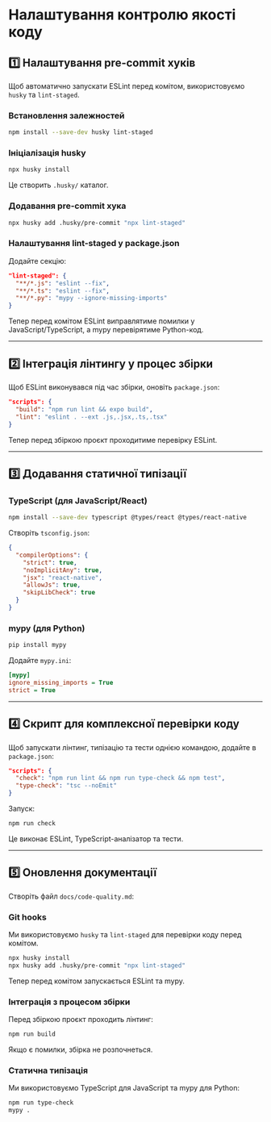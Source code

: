 # Налаштування контролю якості коду

## 1️⃣ Налаштування pre-commit хуків
Щоб автоматично запускати ESLint перед комітом, використовуємо `husky` та `lint-staged`.

### Встановлення залежностей
```sh
npm install --save-dev husky lint-staged
```

### Ініціалізація husky
```sh
npx husky install
```
Це створить `.husky/` каталог.

### Додавання pre-commit хука
```sh
npx husky add .husky/pre-commit "npx lint-staged"
```

### Налаштування lint-staged у package.json
Додайте секцію:
```json
"lint-staged": {
  "**/*.js": "eslint --fix",
  "**/*.ts": "eslint --fix",
  "**/*.py": "mypy --ignore-missing-imports"
}
```

Тепер перед комітом ESLint виправлятиме помилки у JavaScript/TypeScript, а mypy перевірятиме Python-код.

---

## 2️⃣ Інтеграція лінтингу у процес збірки
Щоб ESLint виконувався під час збірки, оновіть `package.json`:
```json
"scripts": {
  "build": "npm run lint && expo build",
  "lint": "eslint . --ext .js,.jsx,.ts,.tsx"
}
```

Тепер перед збіркою проєкт проходитиме перевірку ESLint.

---

## 3️⃣ Додавання статичної типізації

### **TypeScript (для JavaScript/React)**
```sh
npm install --save-dev typescript @types/react @types/react-native
```

Створіть `tsconfig.json`:
```json
{
  "compilerOptions": {
    "strict": true,
    "noImplicitAny": true,
    "jsx": "react-native",
    "allowJs": true,
    "skipLibCheck": true
  }
}
```

### **mypy (для Python)**
```sh
pip install mypy
```
Додайте `mypy.ini`:
```ini
[mypy]
ignore_missing_imports = True
strict = True
```

---

## 4️⃣ Скрипт для комплексної перевірки коду
Щоб запускати лінтинг, типізацію та тести однією командою, додайте в `package.json`:
```json
"scripts": {
  "check": "npm run lint && npm run type-check && npm test",
  "type-check": "tsc --noEmit"
}
```
Запуск:
```sh
npm run check
```
Це виконає ESLint, TypeScript-аналізатор та тести.

---

## 5️⃣ Оновлення документації
Створіть файл `docs/code-quality.md`:

### **Git hooks**
Ми використовуємо `husky` та `lint-staged` для перевірки коду перед комітом.

```sh
npx husky install
npx husky add .husky/pre-commit "npx lint-staged"
```

Тепер перед комітом запускається ESLint та mypy.

### **Інтеграція з процесом збірки**
Перед збіркою проєкт проходить лінтинг:
```sh
npm run build
```
Якщо є помилки, збірка не розпочнеться.

### **Статична типізація**
Ми використовуємо TypeScript для JavaScript та mypy для Python:
```sh
npm run type-check
mypy .
```

